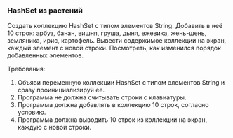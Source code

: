 
### HashSet из растений

Создать коллекцию HashSet с типом элементов String.
Добавить в неё 10 строк: арбуз, банан, вишня, груша, дыня, ежевика, жень-шень, земляника, ирис, картофель.
Вывести содержимое коллекции на экран, каждый элемент с новой строки.
Посмотреть, как изменился порядок добавленных элементов.


Требования:
1.	Объяви переменную коллекции HashSet с типом элементов String и сразу проинициализируй ee.
2.	Программа не должна считывать строки с клавиатуры.
3.	Программа должна добавлять в коллекцию 10 строк, согласно условию.
4.	Программа должна выводить 10 строк из коллекции на экран, каждую с новой строки.


